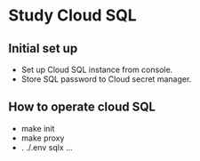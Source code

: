 # Study Cloud SQL

## Initial set up

* Set up Cloud SQL instance from console.
* Store SQL password to Cloud secret manager.

## How to operate cloud SQL

* make init
* make proxy
* . ./.env sqlx ...
